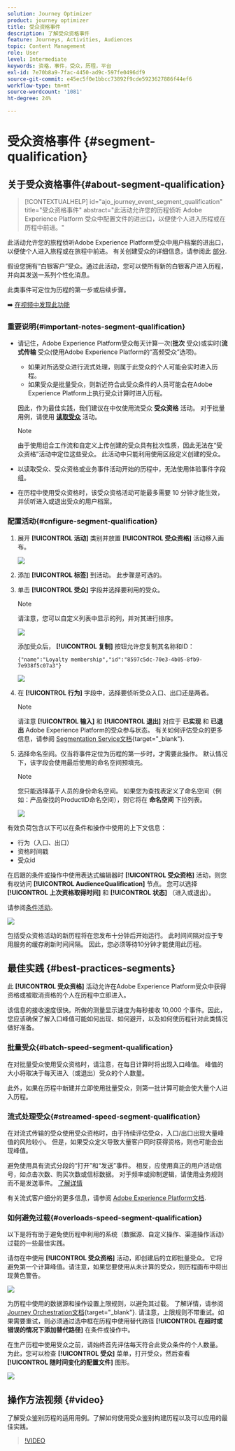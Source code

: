 ```yaml
---
solution: Journey Optimizer
product: journey optimizer
title: 受众资格事件
description: 了解受众资格事件
feature: Journeys, Activities, Audiences
topic: Content Management
role: User
level: Intermediate
keywords: 资格，事件，受众，历程，平台
exl-id: 7e70b8a9-7fac-4450-ad9c-597fe0496df9
source-git-commit: e45ec5f0e1bbcc73892f9cde5923627886f44ef6
workflow-type: tm+mt
source-wordcount: '1081'
ht-degree: 24%

---
```


# 受众资格事件 {#segment-qualification}

## 关于受众资格事件{#about-segment-qualification}

>[!CONTEXTUALHELP]
>id="ajo_journey_event_segment_qualification"
>title="受众资格事件"
>abstract="此活动允许您的历程侦听 Adobe Experience Platform 受众中配置文件的进出口，以便使个人进入历程或在历程中前进。"

此活动允许您的旅程侦听Adobe Experience Platform受众中用户档案的进出口，以便使个人进入旅程或在旅程中前进。 有关创建受众的详细信息，请参阅此 [部分](../audience/about-audiences.md).

假设您拥有“白银客户”受众。通过此活动，您可以使所有新的白银客户进入历程，并向其发送一系列个性化消息。

此类事件可定位为历程的第一步或后续步骤。

➡️ [在视频中发现此功能](#video)

### 重要说明{#important-notes-segment-qualification}

* 请记住，Adobe Experience Platform受众每天计算一次(**批次** 受众)或实时(**流式传输** 受众(使用Adobe Experience Platform的“高频受众”选项)。

   * 如果对所选受众进行流式处理，则属于此受众的个人可能会实时进入历程。
   * 如果受众是批量受众，则新近符合此受众条件的人员可能会在Adobe Experience Platform上执行受众计算时进入历程。

  因此，作为最佳实践，我们建议在中仅使用流受众 **受众资格** 活动。 对于批量用例，请使用 **[读取受众](read-audience.md)** 活动。

  >[!NOTE]
  >
  >由于使用组合工作流和自定义上传创建的受众具有批次性质，因此无法在“受众资格”活动中定位这些受众。 此活动中只能利用使用区段定义创建的受众。

* 以读取受众、受众资格或业务事件活动开始的历程中，无法使用体验事件字段组。

* 在历程中使用受众资格时，该受众资格活动可能最多需要 10 分钟才能生效，并侦听进入或退出受众的用户档案。

### 配置活动{#cnfigure-segment-qualification}

1. 展开 **[!UICONTROL 活动]** 类别并放置 **[!UICONTROL 受众资格]** 活动移入画布。

   ![](assets/segment5.png)

1. 添加 **[!UICONTROL 标签]** 到活动。 此步骤是可选的。

1. 单击 **[!UICONTROL 受众]** 字段并选择要利用的受众。

   >[!NOTE]
   >
   >请注意，您可以自定义列表中显示的列，并对其进行排序。

   ![](assets/segment6.png)

   添加受众后， **[!UICONTROL 复制]** 按钮允许您复制其名称和ID：

   `{"name":"Loyalty membership","id":"8597c5dc-70e3-4b05-8fb9-7e938f5c07a3"}`

   ![](assets/segment-copy.png)

1. 在 **[!UICONTROL 行为]** 字段中，选择要侦听受众入口、出口还是两者。

   >[!NOTE]
   >
   >请注意 **[!UICONTROL 输入]** 和 **[!UICONTROL 退出]** 对应于 **已实现** 和 **已退出** Adobe Experience Platform的受众参与状态。 有关如何评估受众的更多信息，请参阅 [Segmentation Service文档](https://experienceleague.adobe.com/docs/experience-platform/segmentation/tutorials/evaluate-a-segment.html#interpret-segment-results){target="_blank"}.

1. 选择命名空间。仅当将事件定位为历程的第一步时，才需要此操作。 默认情况下，该字段会使用最后使用的命名空间预填充。

   >[!NOTE]
   >
   >您只能选择基于人员的身份命名空间。 如果您为查找表定义了命名空间（例如：产品查找的ProductID命名空间），则它将在 **命名空间** 下拉列表。

   ![](assets/segment7.png)

有效负荷包含以下可以在条件和操作中使用的上下文信息：

* 行为（入口、出口）
* 资格时间戳
* 受众id

在后跟的条件或操作中使用表达式编辑器时 **[!UICONTROL 受众资格]** 活动，则您有权访问 **[!UICONTROL AudienceQualification]** 节点。 您可以选择 **[!UICONTROL 上次资格取得时间]** 和 **[!UICONTROL 状态]** （进入或退出）。

请参阅[条件活动](../building-journeys/condition-activity.md#about_condition)。

![](assets/segment8.png)

包括受众资格活动的新历程将在您发布十分钟后开始运行。 此时间间隔对应于专用服务的缓存刷新时间间隔。 因此，您必须等待10分钟才能使用此历程。

## 最佳实践 {#best-practices-segments}

此 **[!UICONTROL 受众资格]** 活动允许在Adobe Experience Platform受众中获得资格或被取消资格的个人在历程中立即进入。

该信息的接收速度很快。所做的测量显示速度为每秒接收 10,000 个事件。因此，您应该确保了解入口峰值可能如何出现、如何避开，以及如何使历程针对此类情况做好准备。

### 批量受众{#batch-speed-segment-qualification}

在对批量受众使用受众资格时，请注意，在每日计算时将出现入口峰值。 峰值的大小将取决于每天进入（或退出）受众的个人数量。

此外，如果在历程中新建并立即使用批量受众，则第一批计算可能会使大量个人进入历程。

### 流式处理受众{#streamed-speed-segment-qualification}

在对流式传输的受众使用受众资格时，由于持续评估受众，入口/出口出现大量峰值的风险较小。 但是，如果受众定义导致大量客户同时获得资格，则也可能会出现峰值。

避免使用具有流式分段的“打开”和“发送”事件。 相反，应使用真正的用户活动信号，如点击次数、购买次数或信标数据。 对于频率或抑制逻辑，请使用业务规则而不是发送事件。 [了解详情](../audience/about-audiences.md#open-and-send-event-guardrails)

有关流式客户细分的更多信息，请参阅 [Adobe Experience Platform文档](https://experienceleague.adobe.com/docs/experience-platform/segmentation/api/streaming-segmentation.html#api).

### 如何避免过载{#overloads-speed-segment-qualification}

以下是将有助于避免使历程中利用的系统（数据源、自定义操作、渠道操作活动）过载的一些最佳实践。

请勿在中使用 **[!UICONTROL 受众资格]** 活动，即创建后的立即批量受众。 它将避免第一个计算峰值。请注意，如果您要使用从未计算的受众，则历程画布中将出现黄色警告。

![](assets/segment-error.png)

为历程中使用的数据源和操作设置上限规则，以避免其过载。 了解详情，请参阅 [Journey Orchestration文档](https://experienceleague.adobe.com/docs/journeys/using/working-with-apis/capping.html){target="_blank"}. 请注意，上限规则不带重试。如果需要重试，则必须通过选中框在历程中使用替代路径 **[!UICONTROL 在超时或错误的情况下添加替代路径]** 在条件或操作中。

在生产历程中使用受众之前，请始终首先评估每天符合此受众条件的个人数量。 为此，您可以检查 **[!UICONTROL 受众]** 菜单，打开受众，然后查看 **[!UICONTROL 随时间变化的配置文件]** 图形。

![](assets/segment-overload.png)

## 操作方法视频 {#video}

了解受众鉴别历程的适用用例。了解如何使用受众鉴别构建历程以及可以应用的最佳实践。

>[!VIDEO](https://video.tv.adobe.com/v/3425028?quality=12)
